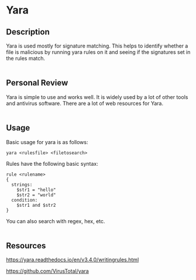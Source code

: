 # Yara

## Description
Yara is used mostly for signature matching. This helps to identify whether a file is malicious by running yara rules on it and seeing if the signatures set in the rules match.
<br />
<br />

## Personal Review
Yara is simple to use and works well. It is widely used by a lot of other tools and antivirus software. There are a lot of web resources for Yara.
<br />
<br />

## Usage
Basic usage for yara is as follows:

```yara <rulesfile> <filetosearch>```

Rules have the following basic syntax:

```
rule <rulename>
{
  strings:
    $str1 = "hello"
    $str2 = "world"
  condition:
    $str1 and $str2
}
```

You can also search with regex, hex, etc.
<br />
<br />

## Resources
https://yara.readthedocs.io/en/v3.4.0/writingrules.html

https://github.com/VirusTotal/yara
